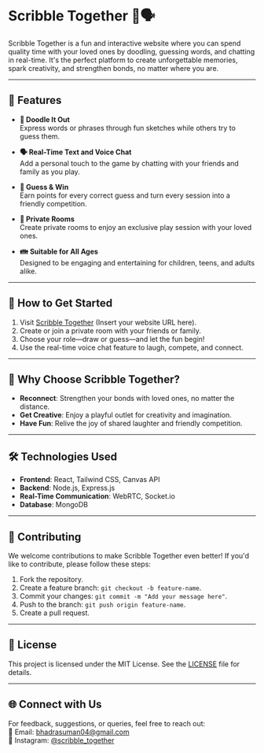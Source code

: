 # Scribble Together 🎨🗣️

Scribble Together is a fun and interactive website where you can spend quality time with your loved ones by doodling, guessing words, and chatting in real-time. It's the perfect platform to create unforgettable memories, spark creativity, and strengthen bonds, no matter where you are.

---

## 🌟 Features

- **🎨 Doodle It Out**  
  Express words or phrases through fun sketches while others try to guess them.

- **🗣️ Real-Time Text and Voice Chat**  
  Add a personal touch to the game by chatting with your friends and family as you play.

- **🎯 Guess & Win**  
  Earn points for every correct guess and turn every session into a friendly competition.

- **💬 Private Rooms**  
  Create private rooms to enjoy an exclusive play session with your loved ones.

- **👪 Suitable for All Ages**  
  Designed to be engaging and entertaining for children, teens, and adults alike.

---

## 🚀 How to Get Started

1. Visit [Scribble Together](#) (Insert your website URL here).
2. Create or join a private room with your friends or family.
3. Choose your role—draw or guess—and let the fun begin!
4. Use the real-time voice chat feature to laugh, compete, and connect.

---

## 🎉 Why Choose Scribble Together?

- **Reconnect**: Strengthen your bonds with loved ones, no matter the distance.  
- **Get Creative**: Enjoy a playful outlet for creativity and imagination.  
- **Have Fun**: Relive the joy of shared laughter and friendly competition.  

---

## 🛠️ Technologies Used

- **Frontend**: React, Tailwind CSS, Canvas API  
- **Backend**: Node.js, Express.js  
- **Real-Time Communication**: WebRTC, Socket.io  
- **Database**: MongoDB  

---

## 🤝 Contributing

We welcome contributions to make Scribble Together even better! If you'd like to contribute, please follow these steps:

1. Fork the repository.
2. Create a feature branch: `git checkout -b feature-name`.
3. Commit your changes: `git commit -m "Add your message here"`.
4. Push to the branch: `git push origin feature-name`.
5. Create a pull request.

---

## 📄 License

This project is licensed under the MIT License. See the [LICENSE](LICENSE) file for details.

---

## 🌐 Connect with Us

For feedback, suggestions, or queries, feel free to reach out:  
📧 Email: bhadrasuman04@gmail.com  
📱 Instagram: [@scribble_together](#)  
